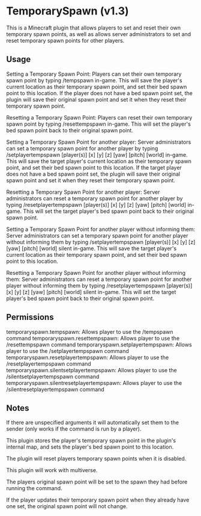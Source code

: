 # TemporarySpawn (v1.3)
This is a Minecraft plugin that allows players to set and reset their own temporary spawn points, as well as allows server administrators to set and reset temporary spawn points for other players.

## Usage
Setting a Temporary Spawn Point:
Players can set their own temporary spawn point by typing /tempspawn in-game.
This will save the player's current location as their temporary spawn point, and set their bed spawn point to this location.
If the player does not have a bed spawn point set, the plugin will save their original spawn point and set it when they reset their temporary spawn point.

Resetting a Temporary Spawn Point:
Players can reset their own temporary spawn point by typing /resettempspawn in-game.
This will set the player's bed spawn point back to their original spawn point.

Setting a Temporary Spawn Point for another player:
Server administrators can set a temporary spawn point for another player by typing /setplayertempspawn [player(s)] [x] [y] [z] [yaw] [pitch] [world] in-game.
This will save the target player's current location as their temporary spawn point, and set their bed spawn point to this location.
If the target player does not have a bed spawn point set, the plugin will save their original spawn point and set it when they reset their temporary spawn point.

Resetting a Temporary Spawn Point for another player:
Server administrators can reset a temporary spawn point for another player by typing /resetplayertempspawn [player(s)] [x] [y] [z] [yaw] [pitch] [world] in-game.
This will set the target player's bed spawn point back to their original spawn point.

Setting a Temporary Spawn Point for another player without informing them:
Server administrators can set a temporary spawn point for another player without informing them by typing /setplayertempspawn [player(s)] [x] [y] [z] [yaw] [pitch] [world] silent in-game.
This will save the target player's current location as their temporary spawn point, and set their bed spawn point to this location.

Resetting a Temporary Spawn Point for another player without informing them:
Server administrators can reset a temporary spawn point for another player without informing them by typing /resetplayertempspawn [player(s)] [x] [y] [z] [yaw] [pitch] [world] silent in-game.
This will set the target player's bed spawn point back to their original spawn point.

## Permissions
temporaryspawn.tempspawn: Allows player to use the /tempspawn command
temporaryspawn.resettempspawn: Allows player to use the /resettempspawn command
temporaryspawn.setplayertempspawn: Allows player to use the /setplayertempspawn command
temporaryspawn.resetplayertempspawn: Allows player to use the /resetplayertempspawn command
temporaryspawn.silentsetplayertempspawn: Allows player to use the /silentsetplayertempspawn command
temporaryspawn.silentresetplayertempspawn: Allows player to use the /silentresetplayertempspawn command

## Notes
If there are unspecified arguments it will automatically set them to the sender (only works if the command is run by a player).

This plugin stores the player's temporary spawn point in the plugin's internal map, and sets the player's bed spawn point to this location.

The plugin will reset players temporary spawn points when it is disabled.

This plugin will work with multiverse.

The players original spawn point will be set to the spawn they had before running the command.

If the player updates their temporary spawn point when they already have one set, the original spawn point will not change.